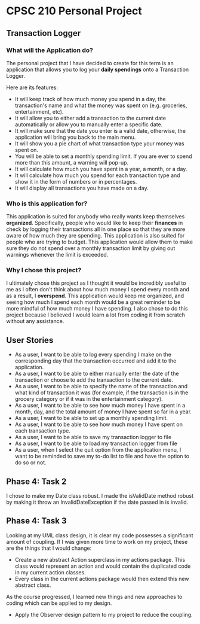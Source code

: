 # CPSC 210 Personal Project

## Transaction Logger


### What will the Application do?
The personal project that I have decided to create for this term is an application that allows you to log your **daily 
spendings** onto a Transaction Logger. 

Here are its features:
- It will keep track of how much money you spend in a day, the transaction's name and what the money was spent on 
(e.g. groceries, entertainment, etc).
- It will allow you to either add a transaction to the current date automatically or allow you to manually enter a 
specific date.
- It will make sure that the date you enter is a valid date, otherwise, the application will bring you back to the 
main menu.
- It will show you a pie chart of what transaction type your money was spent on.
- You will be able to set a monthly spending limit. If you are ever to spend more than this amount, a warning will 
pop-up.
- It will calculate how much you have spent in a year, a month, or a day.
- It will calculate how much you spend for each transaction type and show it in the form of numbers or in percentages.
- It will display all transactions you have made on a day.

### Who is this application for?
This application is suited for anybody who really wants keep themselves **organized**. Specifically, people who would 
like to keep their **finances** in check by logging their transactions all in one place so that they are more aware of 
how much they are spending. This application is also suited for people who are trying to budget. This application would
allow them to make sure they do not spend over a monthly transaction limit by giving out warnings whenever the limit is
exceeded.

### Why I chose this project?
I ultimately chose this project as I thought it would be incredibly useful to me as I often don't think about how much 
money I spend every month and as a result, I **overspend**. This application would keep me organized, and seeing how
much I spend each month would be a great reminder to be more mindful of how much money I have spending. I also chose to 
do this project because I believed I would learn a lot from coding it from scratch without any assistance.

## User Stories

- As a user, I want to be able to log every spending I make on the corresponding day that the transaction occurred and 
add it to the application. 
- As a user, I want to be able to either manually enter the date of the transaction or choose to add the transaction
to the current date.
- As a user, I want to be able to specify the name of the transaction and what kind of transaction it was (for example,
if the transaction is in the grocery category or if it was in the entertainment category).
- As a user, I want to be able to see how much money I have spent in a month, day, 
and the total amount of money I have spent so far in a year.
- As a user, I want to be able to set up a monthly spending limit.
- As a user, I want to be able to see how much money I have spent on each transaction type.
- As a user, I want to be able to save my transaction logger to file
- As a user, I want to be able to load my transaction logger from file
- As a user, when I select the quit option from the application menu, I want to be reminded to save my to-do list to 
file and have the option to do so or not.

## Phase 4: Task 2
I chose to make my Date class robust. I made the isValidDate method robust by making it throw an InvalidDateException
if the date passed in is invalid. 

## Phase 4: Task 3
Looking at my UML class design, it is clear my code possesses a significant amount of coupling. If I was given more
time to work on my project, these are the things that I would change:
- Create a new abstract Action superclass in my actions package. This class would represent an action and would contain 
the duplicated code in my current action classes. 
- Every class in the current actions package would then extend this new abstract class.

As the course progressed, I learned new things and new approaches to coding which can be applied to my design.
- Apply the Observer design pattern to my project to reduce the coupling.